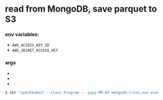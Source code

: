 # read from MongoDB, save parquet to S3

### env variables:
- `AWS_ACCESS_KEY_ID`
- `AWS_SECRET_ACCESS_KEY`

### args
- [0]: date (yyyy-MM-dd)
- [1]: MONGODB_URI (mongodb://xxxxx,xxx)
- [2]: S3_BUCKET_NAME

```bash
$ sbt "sparkSubmit --class Program -- yyyy-MM-dd mongodb://xxx,xxx event-log-storage"
```

